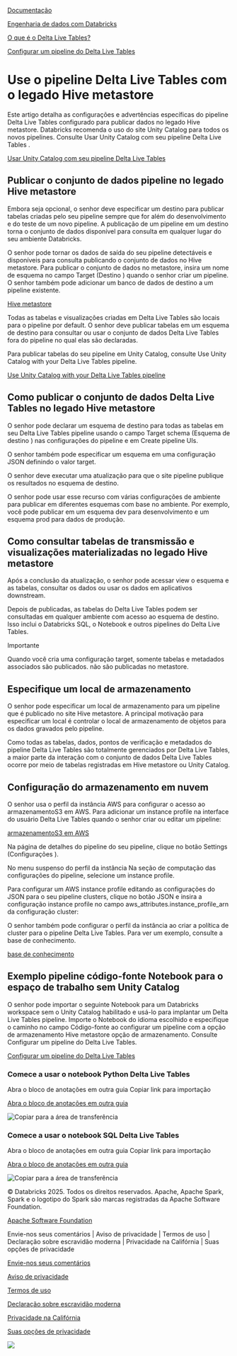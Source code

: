 [Documentação](https://docs.databricks.com/pt/delta-live-tables/hive-metastore.html/../index.html)

[Engenharia de dados com Databricks](https://docs.databricks.com/pt/delta-live-tables/hive-metastore.html/../data-engineering.html)

[O que é o Delta Live Tables?](https://docs.databricks.com/pt/delta-live-tables/hive-metastore.html/index.html)

[Configurar um pipeline do Delta Live Tables](https://docs.databricks.com/pt/delta-live-tables/hive-metastore.html/configure-pipeline.html)

# Use o pipeline Delta Live Tables com o legado Hive metastore

[](https://docs.databricks.com/pt/delta-live-tables/hive-metastore.html/#use-delta-live-tables-pipelines-with-legacy-hive-metastore)

Este artigo detalha as configurações e advertências específicas do pipeline Delta Live Tables configurado para publicar dados no legado Hive metastore. Databricks recomenda o uso do site Unity Catalog para todos os novos pipelines. Consulte Usar Unity Catalog com seu pipeline Delta Live Tables .

[Usar Unity Catalog com seu pipeline Delta Live Tables](https://docs.databricks.com/pt/delta-live-tables/hive-metastore.html/unity-catalog.html)

## Publicar o conjunto de dados pipeline no legado Hive metastore

[](https://docs.databricks.com/pt/delta-live-tables/hive-metastore.html/#publish-pipeline-datasets-to-the-legacy-hive-metastore)

Embora seja opcional, o senhor deve especificar um destino para publicar tabelas criadas pelo seu pipeline sempre que for além do desenvolvimento e do teste de um novo pipeline. A publicação de um pipeline em um destino torna o conjunto de dados disponível para consulta em qualquer lugar do seu ambiente Databricks.

O senhor pode tornar os dados de saída do seu pipeline detectáveis e disponíveis para consulta publicando o conjunto de dados no Hive metastore. Para publicar o conjunto de dados no metastore, insira um nome de esquema no campo Target (Destino ) quando o senhor criar um pipeline. O senhor também pode adicionar um banco de dados de destino a um pipeline existente.

[Hive metastore](https://docs.databricks.com/pt/delta-live-tables/hive-metastore.html/../archive/external-metastores/external-hive-metastore.html)

Todas as tabelas e visualizações criadas em Delta Live Tables são locais para o pipeline por default. O senhor deve publicar tabelas em um esquema de destino para consultar ou usar o conjunto de dados Delta Live Tables fora do pipeline no qual elas são declaradas.

Para publicar tabelas do seu pipeline em Unity Catalog, consulte Use Unity Catalog with your Delta Live Tables pipeline.

[Use Unity Catalog with your Delta Live Tables pipeline](https://docs.databricks.com/pt/delta-live-tables/hive-metastore.html/unity-catalog.html)

## Como publicar o conjunto de dados Delta Live Tables no legado Hive metastore

[](https://docs.databricks.com/pt/delta-live-tables/hive-metastore.html/#how-to-publish-delta-live-tables-datasets-to-the-legacy-hive-metastore)

O senhor pode declarar um esquema de destino para todas as tabelas em seu Delta Live Tables pipeline usando o campo Target schema (Esquema de destino ) nas configurações do pipeline e em Create pipeline UIs.

O senhor também pode especificar um esquema em uma configuração JSON definindo o valor target.

O senhor deve executar uma atualização para que o site pipeline publique os resultados no esquema de destino.

O senhor pode usar esse recurso com várias configurações de ambiente para publicar em diferentes esquemas com base no ambiente. Por exemplo, você pode publicar em um esquema dev para desenvolvimento e um esquema prod para dados de produção.

## Como consultar tabelas de transmissão e visualizações materializadas no legado Hive metastore

[](https://docs.databricks.com/pt/delta-live-tables/hive-metastore.html/#how-to-query-streaming-tables-and-materialized-views-in-the-legacy-hive-metastore)

Após a conclusão da atualização, o senhor pode acessar view o esquema e as tabelas, consultar os dados ou usar os dados em aplicativos downstream.

Depois de publicadas, as tabelas do Delta Live Tables podem ser consultadas em qualquer ambiente com acesso ao esquema de destino. Isso inclui o Databricks SQL, o Notebook e outros pipelines do Delta Live Tables.

Importante

Quando você cria uma configuração target, somente tabelas e metadados associados são publicados. não são publicadas no metastore.

## Especifique um local de armazenamento

[](https://docs.databricks.com/pt/delta-live-tables/hive-metastore.html/#specify-a-storage-location)

O senhor pode especificar um local de armazenamento para um pipeline que é publicado no site Hive metastore. A principal motivação para especificar um local é controlar o local de armazenamento de objetos para os dados gravados pelo pipeline.

Como todas as tabelas, dados, pontos de verificação e metadados do pipeline Delta Live Tables são totalmente gerenciados por Delta Live Tables, a maior parte da interação com o conjunto de dados Delta Live Tables ocorre por meio de tabelas registradas em Hive metastore ou Unity Catalog.

## Configuração do armazenamento em nuvem

[](https://docs.databricks.com/pt/delta-live-tables/hive-metastore.html/#cloud-storage-configuration)

O senhor usa o perfil da instância AWS para configurar o acesso ao armazenamentoS3 em AWS. Para adicionar um instance profile na interface do usuário Delta Live Tables quando o senhor criar ou editar um pipeline:

[armazenamentoS3 em AWS](https://docs.databricks.com/pt/delta-live-tables/hive-metastore.html/../connect/storage/tutorial-s3-instance-profile.html)

Na página de detalhes do pipeline do seu pipeline, clique no botão Settings (Configurações ).

No menu suspenso do perfil da instância Na seção de computação das configurações do pipeline, selecione um instance profile.

Para configurar um AWS instance profile editando as configurações do JSON para o seu pipeline clusters, clique no botão JSON e insira a configuração instance profile no campo aws_attributes.instance_profile_arn da configuração cluster:

O senhor também pode configurar o perfil da instância ao criar a política de cluster para o pipeline Delta Live Tables. Para ver um exemplo, consulte a base de conhecimento.

[base de conhecimento](https://docs.databricks.com/pt/delta-live-tables/hive-metastore.html/https://kb.databricks.com/clusters/set-instance-profile-arn-optional-policy)

## Exemplo pipeline código-fonte Notebook para o espaço de trabalho sem Unity Catalog

[](https://docs.databricks.com/pt/delta-live-tables/hive-metastore.html/#example-pipeline-source-code-notebooks-for-workspaces-without-unity-catalog)

O senhor pode importar o seguinte Notebook para um Databricks workspace sem o Unity Catalog habilitado e usá-lo para implantar um Delta Live Tables pipeline. Importe o Notebook do idioma escolhido e especifique o caminho no campo Código-fonte ao configurar um pipeline com a opção de armazenamento Hive metastore opção de armazenamento. Consulte Configurar um pipeline do Delta Live Tables.

[Configurar um pipeline do Delta Live Tables](https://docs.databricks.com/pt/delta-live-tables/hive-metastore.html/configure-pipeline.html)

### Comece a usar o notebook Python Delta Live Tables

[](https://docs.databricks.com/pt/delta-live-tables/hive-metastore.html/#get-started-with-delta-live-tables-python-notebook)

Abra o bloco de anotações em outra guia   Copiar link para importação

[Abra o bloco de anotações em outra guia](https://docs.databricks.com/pt/delta-live-tables/hive-metastore.html//_extras/notebooks/source/dlt-wikipedia-python.html)

![Copiar para a área de transferência](https://docs.databricks.com/pt/delta-live-tables/hive-metastore.html//_static/clippy.svg)

### Comece a usar o notebook SQL Delta Live Tables

[](https://docs.databricks.com/pt/delta-live-tables/hive-metastore.html/#get-started-with-delta-live-tables-sql-notebook)

Abra o bloco de anotações em outra guia   Copiar link para importação

[Abra o bloco de anotações em outra guia](https://docs.databricks.com/pt/delta-live-tables/hive-metastore.html//_extras/notebooks/source/dlt-wikipedia-sql.html)

![Copiar para a área de transferência](https://docs.databricks.com/pt/delta-live-tables/hive-metastore.html//_static/clippy.svg)

© Databricks 2025. Todos os direitos reservados. Apache, Apache Spark, Spark e o logotipo do Spark são marcas registradas da Apache Software Foundation.

[Apache Software Foundation](https://docs.databricks.com/pt/delta-live-tables/hive-metastore.html/http://www.apache.org/)

Envie-nos seus comentários | Aviso de privacidade | Termos de uso | Declaração sobre escravidão moderna | Privacidade na Califórnia | Suas opções de privacidade

[Envie-nos seus comentários](https://docs.databricks.com/pt/delta-live-tables/hive-metastore.html/mailto:doc-feedback@databricks.com?subject=Documentation%20Feedback)

[Aviso de privacidade](https://docs.databricks.com/pt/delta-live-tables/hive-metastore.html/https://www.databricks.com/legal/privacynotice)

[Termos de uso](https://docs.databricks.com/pt/delta-live-tables/hive-metastore.html/https://www.databricks.com/terms-of-use)

[Declaração sobre escravidão moderna](https://docs.databricks.com/pt/delta-live-tables/hive-metastore.html/https://www.databricks.com/legal/modern-slavery-policy-statement)

[Privacidade na Califórnia](https://docs.databricks.com/pt/delta-live-tables/hive-metastore.html/https://www.databricks.com/legal/supplemental-privacy-notice-california-residents)

[Suas opções de privacidade](https://docs.databricks.com/pt/delta-live-tables/hive-metastore.html/javascript:%20OneTrust.ToggleInfoDisplay())

![](https://docs.databricks.com/pt/delta-live-tables/hive-metastore.html/https://www.databricks.com/sites/default/files/2022-12/gpcicon_small.png)
